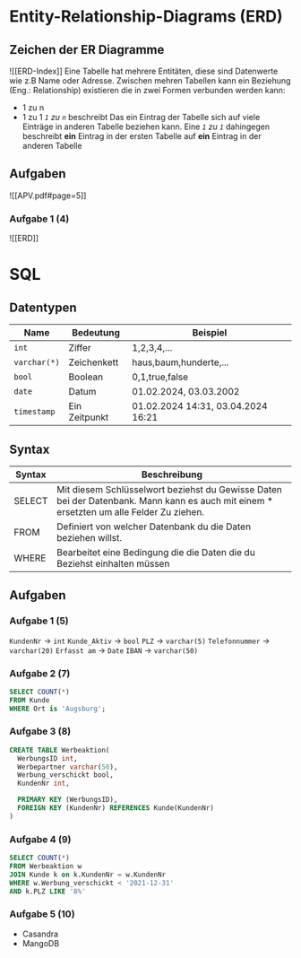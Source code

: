 # Entity-Relationship-Diagrams (ERD)
## Zeichen der ER Diagramme

![[ERD-Index]]
Eine Tabelle hat mehrere Entitäten, diese sind Datenwerte wie z.B Name oder Adresse.
Zwischen mehren Tabellen kann ein Beziehung (Eng.: Relationship) existieren die in zwei Formen verbunden werden kann:
- 1 zu n 
- 1 zu 1
*`1` zu `n`*  beschreibt Das ein Eintrag der Tabelle sich auf viele Einträge in anderen Tabelle beziehen kann.
Eine *`1` zu `1`* dahingegen beschreibt **ein** Eintrag in der ersten Tabelle auf **ein** Eintrag in der anderen Tabelle
## Aufgaben


![[APV.pdf#page=5]]
### Aufgabe 1 (4)
![[ERD]]

# SQL
## Datentypen
| Name         | Bedeutung     | Beispiel                           |
| ------------ | ------------- | ---------------------------------- |
| `int`        | Ziffer        | 1,2,3,4,...                        |
| `varchar(*)` | Zeichenkett   | haus,baum,hunderte,...             |
| `bool`       | Boolean       | 0,1,true,false                     |
| `date`       | Datum         | 01.02.2024, 03.03.2002             |
| `timestamp`  | Ein Zeitpunkt | 01.02.2024 14:31, 03.04.2024 16:21 |
## Syntax
| Syntax | Beschreibung                                                                                                                            |
| ------ | --------------------------------------------------------------------------------------------------------------------------------------- |
| SELECT | Mit diesem Schlüsselwort beziehst du Gewisse Daten bei der Datenbank. Mann kann es auch mit einem * ersetzten um alle Felder Zu ziehen. |
| FROM   | Definiert von welcher Datenbank du die Daten beziehen willst.                                                                           |
| WHERE  | Bearbeitet eine Bedingung die die Daten die du Beziehst einhalten müssen                                                                |


## Aufgaben

### Aufgabe 1 (5)
`KundenNr` -> `int`
`Kunde_Aktiv` -> `bool`
`PLZ` -> `varchar(5)`
`Telefonnummer` -> `varchar(20)`
`Erfasst am` -> `Date`
`IBAN` -> `varchar(50)`

### Aufgabe 2 (7)
```sql
SELECT COUNT(*)
FROM Kunde
WHERE Ort is 'Augsburg';
```
### Aufgabe 3 (8)
```sql
CREATE TABLE Werbeaktion(
  WerbungsID int,
  Werbepartner varchar(50),
  Werbung_verschickt bool,
  KundenNr int,

  PRIMARY KEY (WerbungsID),
  FOREIGN KEY (KundenNr) REFERENCES Kunde(KundenNr)
)
```

### Aufgabe 4 (9)
```sql
SELECT COUNT(*)
FROM Werbeaktion w
JOIN Kunde k on k.KundenNr = w.KundenNr
WHERE w.Werbung_verschickt < '2021-12-31'
AND k.PLZ LIKE '8%' 
```

### Aufgabe 5 (10)
- Casandra
- MangoDB
